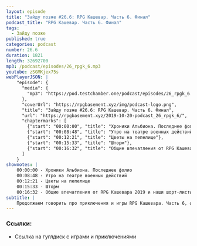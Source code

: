 ```yaml
---
layout: episode
title: "Зайду позже #26.6: RPG Кашевар. Часть 6. Финал"
podcast_title: "RPG Кашевар. Часть 6. Финал"
tags:
  - Зайду позже
published: true
categories: podcast
number: 26.6
duration: 1821
length: 32692700
mp3: /podcast/episodes/26_rpgk_6.mp3
youtube: zSGMKjex75s
webPlayerJSON: |
    "episode": {
      "media": {
        "mp3": "https://pod.testchamber.one/podcast/episodes/26_rpgk_6.mp3"
      },
      "coverUrl": "https://rpgbasement.xyz/img/podcast-logo.png",
      "title": "Зайду позже #26.6: RPG Кашевар. Часть 6. Финал",
      "url": "https://rpgbasement.xyz/2019-10-20-podcast_26_rpgk_6/",
      "chaptermarks": [
        {"start": "00:00:00", "title": "Хроники Альбиона. Последнее фолио"},
        {"start": "00:08:48", "title": "Утро на театре военных действий"},
        {"start": "00:12:21", "title": "Цветы на пепелище"},
        {"start": "00:15:33", "title": "Шторм"},
        {"start": "00:16:32", "title": "Общие впечатления от RPG Кашевара 2019 и наши шорт-листы приключений и игр"}
      ]
    }
shownotes: |
    00:00:00 - Хроники Альбиона. Последнее фолио  
    00:08:48 - Утро на театре военных действий  
    00:12:21 - Цветы на пепелище  
    00:15:33 - Шторм  
    00:16:32 - Общие впечатления от RPG Кашевара 2019 и наши шорт-листы приключений и игр  
subtitle: |
    Продолжаем говорить про приключения и игры RPG Кашевара. Часть 6, финал.
---
```


### Ссылки:  
- Ссылка на гуглдиск с играми и приключениями
